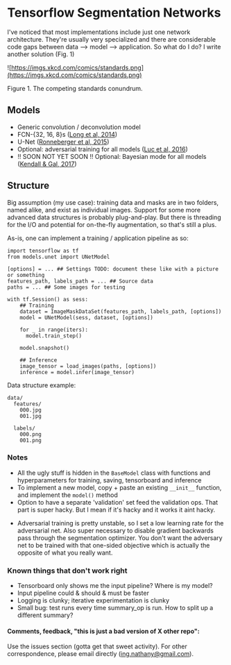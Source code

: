# Tensorflow Segmentation Networks

I've noticed that most implementations include just one network architecture.
They're usually very specialized and there are considerable code gaps between data --> model --> application.
So what do I do?
I write another solution (Fig. 1)

![https://imgs.xkcd.com/comics/standards.png](https://imgs.xkcd.com/comics/standards.png)

Figure 1. The competing standards conundrum.

## Models
- Generic convolution / deconvolution model
- FCN-{32, 16, 8}s ([Long et al, 2014](https://people.eecs.berkeley.edu/~jonlong/long_shelhamer_fcn.pdf))
- U-Net ([Ronneberger et al, 2015](https://arxiv.org/pdf/1505.04597.pdf))
- Optional: adversarial training for all models ([Luc et al, 2016](https://arxiv.org/pdf/1611.08408.pdf))
- !! SOON NOT YET SOON !! Optional: Bayesian mode for all models ([Kendall & Gal, 2017](https://arxiv.org/pdf/1703.04977.pdf))

<!-- @article{kendall2017uncertainties,
  title={What Uncertainties Do We Need in Bayesian Deep Learning for Computer Vision?},
  author={Kendall, Alex and Gal, Yarin},
  journal={arXiv preprint arXiv:1703.04977},
  year={2017}
} -->

## Structure
Big assumption (my use case): training data and masks are in two folders, named alike, and exist as individual images.
Support for some more advanced data structures is probably plug-and-play.
But there is threading for the I/O and potential for on-the-fly augmentation, so that's still a plus.

As-is, one can implement a training / application pipeline as so:

```
import tensorflow as tf
from models.unet import UNetModel

[options] = ... ## Settings TODO: document these like with a picture or something
features_path, labels_path = ... ## Source data
paths = ... ## Some images for testing

with tf.Session() as sess:
    ## Training
    dataset = ImageMaskDataSet(features_path, labels_path, [options])
    model = UNetModel(sess, dataset, [options])

    for _ in range(iters):
      model.train_step()

    model.snapshot()

    ## Inference
    image_tensor = load_images(paths, [options])
    inference = model.infer(image_tensor)
```

Data structure example:
```
data/
  features/
    000.jpg
    001.jpg

  labels/
    000.png
    001.png
```

### Notes
- All the ugly stuff is hidden in the `BaseModel` class with functions and hyperparameters for training, saving, tensorboard and inference
- To implement a new model, copy + paste an existing `__init__` function, and implement the `model()` method
- Option to have a separate 'validation' set feed the validation ops. That part is super hacky. But I mean if it's hacky and it works it aint hacky.
<!-- - See my [other project](https://github.com/nathanin/histo-seg) for a potential use case outside of self-driving cars and benchmarking datasets. -->
- Adversarial training is pretty unstable, so I set a low learning rate for the adversarial net. Also super necessary to disable gradient backwards pass through the segmentation optimizer. You don't want the adversary net to be trained with that one-sided objective which is actually the opposite of what you really want.


### Known things that don't work right
- Tensorboard only shows me the input pipeline? Where is my model?
- Input pipeline could & should & must be faster
- Logging is clunky; iterative experimentation is clunky
- Small bug: test runs every time summary_op is run. How to split up a different summary?

#### Comments, feedback, "this is just a bad version of X other repo":
Use the issues section (gotta get that sweet activity).
For other correspondence, please email directly (<ing.nathany@gmail.com>).
